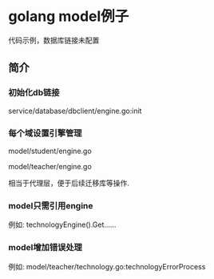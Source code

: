# golang model例子

代码示例，数据库链接未配置

## 简介

### 初始化db链接

service/database/dbclient/engine.go:init

### 每个域设置引擎管理

model/student/engine.go

model/teacher/engine.go

相当于代理层，便于后续迁移库等操作.

### model只需引用engine

例如:
technologyEngine().Get……

### model增加错误处理

例如:
model/teacher/technology.go:technologyErrorProcess